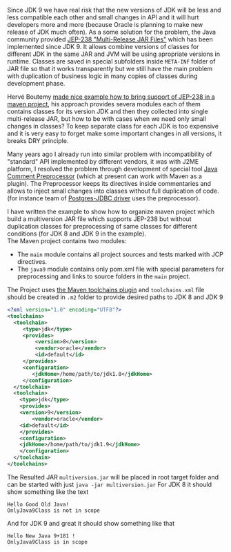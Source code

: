 Since JDK 9 we have real risk that the new versions of JDK will be less and less compatible each other and small changes in API and it will hurt developers more and more (because Oracle is planning to make new release of JDK much often). As a some solution for the problem, the Java community provided [JEP-238 "Multi-Release JAR Files"](http://openjdk.java.net/jeps/238) which has been implemented since JDK 9. It allows combine versions of classes for different JDK  in the same JAR and JVM will be using apropriate versions in runtime. Classes are saved in special subfolders inside `META-INF` folder of JAR file so that it works transparently but we still have the main problem with duplication of business logic in many copies of classes during development phase.   

Hervé Boutemy [made nice example how to bring support of JEP-238 in a maven project](https://github.com/hboutemy/maven-jep238), his approach provides severa modules each of them contains classes for its version JDK and then they collected into single multi-release JAR, but how to be with cases when we need only small changes in classes? To keep separate class for each JDK is too expensive and it is very easy to forget make some important changes in all versions, it breaks DRY principle.  

Many years ago I already run into similar problem with incompatibility of "standard" API implemented by different vendors, it was with J2ME platform, I resolved the problem through development of special tool [Java Comment Preprocessor](https://github.com/raydac/java-comment-preprocessor) (which at present can work with Maven as a plugin). The Preprocessor keeps its directives inside commentaries and allows to inject small changes into classes without full duplication of code. (for instance team of [Postgres-JDBC driver](https://github.com/pgjdbc/pgjdbc) uses the preprocessor).

I have written the example to show how to organize maven project which build a multiversion JAR file which supports JEP-238 but without duplication classes for preprocessing of same classes for different conditions (for JDK 8 and JDK 9 in the example).   
The Maven project contains two modules:
* The `main` module contains all project sources and tests marked with JCP directives.
* The `java9` module contains only pom.xml file with special parameters for preprocessing and links to source folders in the `main` project.
   
The Project uses [the Maven toolchains plugin](http://maven.apache.org/plugins/maven-toolchains-plugin/) and `toolchains.xml` file should be created in `.m2` folder to provide desired paths to JDK 8 and JDK 9
```xml
<?xml version="1.0" encoding="UTF8"?>
<toolchains>
  <toolchain>
     <type>jdk</type>
     <provides>
         <version>8</version>
         <vendor>oracle</vendor>
         <id>default</id>
     </provides>
     <configuration>
        <jdkHome>/home/path/to/jdk1.8</jdkHome>
     </configuration>
  </toolchain>
  <toolchain>
    <type>jdk</type>
    <provides>    
	<version>9</version>
        <vendor>oracle</vendor>
	<id>default</id>
    </provides>
    <configuration>
	<jdkHome>/home/path/to/jdk1.9</jdkHome>
    </configuration>
  </toolchain>
</toolchains>
```
The Resulted JAR `multiversion.jar` will be placed in root target folder and can be started with just `java -jar multiversion.jar`
For JDK 8 it should show something like the text
```
Hello Good Old Java!
OnlyJava9Class is not in scope
```
And for JDK 9 and great it should show something like that
```
Hello New Java 9+181 !
OnlyJava9Class is in scope
```